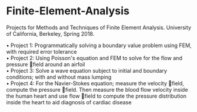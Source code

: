 # Finite-Element-Analysis
Projects for Methods and Techniques of Finite Element Analysis. University of California, Berkeley, Spring 2018. 


• Project 1: Programmatically solving a boundary value problem using FEM, with required error tolerance <br />
• Project 2: Using Poisson's equation and FEM to solve for the flow and pressure field around an airfoil <br />
• Project 3: Solve a wave equation subject to initial and boundary conditions; with and without mass lumping <br />
• Project 4: For the Navier-Stokes equation; measure the velocity field, compute the pressure field. Then measure the blood flow velocity inside the human heart and use flow field to compute the pressure distribution inside the heart to aid diagnosis of cardiac disease
